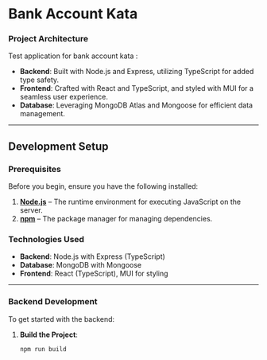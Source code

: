# Bank Account Kata

### Project Architecture

Test application for bank account kata :

- **Backend**: Built with Node.js and Express, utilizing TypeScript for added type safety.
- **Frontend**: Crafted with React and TypeScript, and styled with MUI for a seamless user experience.
- **Database**: Leveraging MongoDB Atlas and Mongoose for efficient data management.

---

## Development Setup

### Prerequisites

Before you begin, ensure you have the following installed:

1. **[Node.js](https://nodejs.org/en)** – The runtime environment for executing JavaScript on the server.
2. **[npm](https://docs.npmjs.com/downloading-and-installing-node-js-and-npm)** – The package manager for managing dependencies.

### Technologies Used

- **Backend**: Node.js with Express (TypeScript)
- **Database**: MongoDB with Mongoose
- **Frontend**: React (TypeScript), MUI for styling

---

### Backend Development

To get started with the backend:

1. **Build the Project**:
   ```bash
   npm run build
   ```
